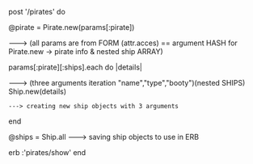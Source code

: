   post '/pirates' do
  
  
  @pirate = Pirate.new(params[:pirate])        
  
  ---> (all params are from FORM (attr.acces) == argument HASH for Pirate.new -> pirate info & nested ship ARRAY)

  params[:pirate][:ships].each do |details|  
  
  
  ---> (three arguments iteration "name","type","booty")(nested SHIPS)
    Ship.new(details)                          
    
    
    ---> creating new ship objects with 3 arguments
  end
 
  @ships = Ship.all                            ---> saving ship objects to use in ERB
 
  erb :'pirates/show'
end